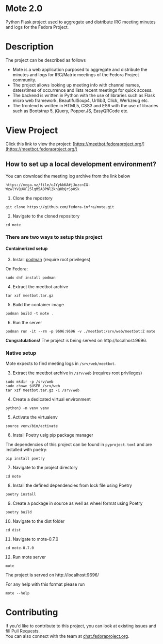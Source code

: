 # Mote 2.0

Python Flask project used to aggregate and distribute IRC meeting minutes and logs for the Fedora Project.

# Description

The project can be described as follows

- Mote is a web application purposed to aggregate and distribute the minutes and logs for IRC/Matrix meetings of the Fedora Project community.
- The project allows looking up meeting info with channel names, dates/times of occurrence and lists recent meetings for quick access.
- The backend is written in Python with the use of libraries such as Flask micro web framework, BeautifulSoup4, Urllib3, Click, Werkzeug etc.
- The frontend is written in HTML5, CSS3 and ES6 with the use of libraries such as Bootstrap 5, jQuery, Popper.JS, EasyQRCode etc.

# View Project

Click this link to view the project: [https://meetbot.fedoraproject.org/](https://meetbot.fedoraproject.org/)

## How to set up a local development environment?

You can download the meeting log archive from the link below

```
https://mega.nz/file/cJYykbKA#jJozcnIG-WzwlYVQUXF25lqM5A8PNl2knQObQrSpOSk
```

1. Clone the repostory

```
git clone https://github.com/fedora-infra/mote.git
```

2. Navigate to the cloned repository

```
cd mote
```

### There are two ways to setup this project

#### Containerized setup

3. Install [podman](https://podman.io/getting-started/installation) (require root privileges)

On Fedora:

```
sudo dnf install podman
```

4. Extract the meetbot archive

```
tar xzf meetbot.tar.gz
```

5. Build the container image

```
podman build -t mote .
```

6. Run the server

```
podman run -it --rm -p 9696:9696 -v ./meetbot:/srv/web/meetbot:Z mote
```

**Congratulations!** The project is being served on http://localhost:9696.

### Native setup

Mote expects to find meeting logs in `/srv/web/meetbot`.

3. Extract the meetbot archive in `/srv/web` (requires root privileges)

```
sudo mkdir -p /srv/web
sudo chown $USER /srv/web
tar xzf meetbot.tar.gz -C /srv/web
```

4. Create a dedicated virtual environment

```
python3 -m venv venv
```

5. Activate the virtualenv

```
source venv/bin/activate
```

6. Install Poetry usig pip package manager

The dependencies of this project can be found in `pyproject.toml` and are installed with poetry:

```
pip install poetry
```

7. Navigate to the project directory

```
cd mote
```

8. Install the defined dependencies from lock file using Poetry

```
poetry install 
```

9. Create a package in source as well as wheel format using Poetry

```
poetry build
```

10. Navigate to the dist folder

```
cd dist
```

11.  Navigate to mote-0.7.0

```
cd mote-0.7.0
```

12. Run mote server

```
mote
```

The project is served on http://localhost:9696/

For any help with this format please run

```
mote --help
```

# Contributing

If you'd like to contribute to this project, you can look at existing issues and fill Pull Requests.  
You can also connect with the team at [chat.fedoraproject.org](https://chat.fedoraproject.org/#/room/#websites:fedoraproject.org).

